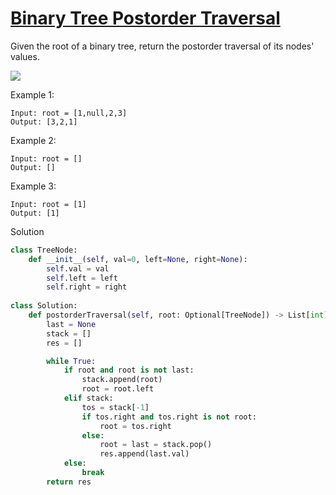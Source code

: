 # [Binary Tree Postorder Traversal](https://leetcode.com/problems/binary-tree-postorder-traversal/)

Given the root of a binary tree, return the postorder traversal of its nodes' values.

![](https://assets.leetcode.com/uploads/2020/08/28/pre1.jpg)

Example 1:
```
Input: root = [1,null,2,3]
Output: [3,2,1]
```
Example 2:
```
Input: root = []
Output: []
```
Example 3:
```
Input: root = [1]
Output: [1]
```
Solution
```python
class TreeNode:
    def __init__(self, val=0, left=None, right=None):
        self.val = val
        self.left = left
        self.right = right
        
class Solution:
    def postorderTraversal(self, root: Optional[TreeNode]) -> List[int]:
        last = None
        stack = []
        res = []

        while True:
            if root and root is not last:
                stack.append(root)
                root = root.left
            elif stack:
                tos = stack[-1]
                if tos.right and tos.right is not root:
                    root = tos.right
                else:
                    root = last = stack.pop()
                    res.append(last.val)
            else:
                break
        return res
```